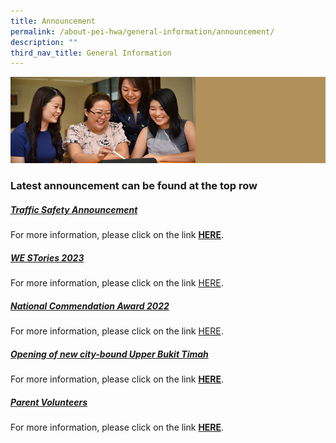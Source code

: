 ```yaml
---
title: Announcement
permalink: /about-pei-hwa/general-information/announcement/
description: ""
third_nav_title: General Information
---
```

![](/images/Website%20Banners%20Subpage/948x260%20masterhead%20-%20About%20Pei%20Hwa4.jpg)
### Latest announcement can be found at the top row

##### [Traffic Safety Announcement](https://staging.d3ud1e33ljueqf.amplifyapp.com/about-pei-hwa/general-information/traffic-management-plan/)
For more information, please click on the link [**HERE**](https://staging.d3ud1e33ljueqf.amplifyapp.com/about-pei-hwa/general-information/traffic-management-plan/).

##### [WE STories 2023](https://staging.d3ud1e33ljueqf.amplifyapp.com/others/we-stories-2023)
For more information, please click on the link [HERE](https://staging.d3ud1e33ljueqf.amplifyapp.com/others/we-stories-2023).


##### [National Commendation Award 2022](https://staging.d3ud1e33ljueqf.amplifyapp.com/others/national-commendation-award-2022/)
For more information, please click on the link [HERE](https://staging.d3ud1e33ljueqf.amplifyapp.com/others/national-commendation-award-2022/).

##### [Opening of new city-bound Upper Bukit Timah](https://staging.d3ud1e33ljueqf.amplifyapp.com/others/opening-of-new-city-bound-upper-bukit-timah-road/)  
For more information, please click on the link&nbsp;**[HERE](https://staging.d3ud1e33ljueqf.amplifyapp.com/others/opening-of-new-city-bound-upper-bukit-timah-road/)**.


##### [Parent Volunteers](https://staging.d3ud1e33ljueqf.amplifyapp.com/our-partners-1/parents/parent-volunteers/)  
For more information, please click on the link&nbsp;**[HERE](https://staging.d3ud1e33ljueqf.amplifyapp.com/our-partners-1/parents/parent-volunteers/)**.